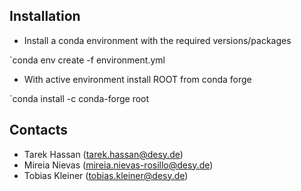 ## Installation

* Install a conda environment with the required versions/packages

`conda env create -f environment.yml

* With active environment install ROOT from conda forge

`conda install -c conda-forge root 


## Contacts 

* Tarek Hassan (tarek.hassan@desy.de)
* Mireia Nievas (mireia.nievas-rosillo@desy.de)
* Tobias Kleiner (tobias.kleiner@desy.de)



